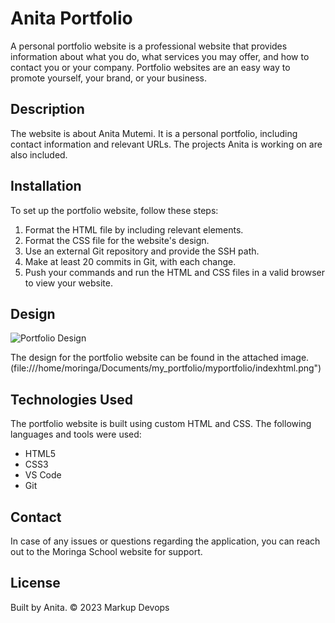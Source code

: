 # Anita Portfolio

A personal portfolio website is a professional website that provides information about what you do, what services you may offer, and how to contact you or your company. Portfolio websites are an easy way to promote yourself, your brand, or your business.

## Description

The website is about Anita Mutemi. It is a personal portfolio, including contact information and relevant URLs. The projects Anita is working on are also included.

## Installation

To set up the portfolio website, follow these steps:

1. Format the HTML file by including relevant elements.
2. Format the CSS file for the website's design.
3. Use an external Git repository and provide the SSH path.
4. Make at least 20 commits in Git, with each change.
5. Push your commands and run the HTML and CSS files in a valid browser to view your website.

## Design

![Portfolio Design](file:///home/moringa/Documents/my_portfolio/myportfolio/indexhtml.png)

The design for the portfolio website can be found in the attached image. (file:///home/moringa/Documents/my_portfolio/myportfolio/indexhtml.png")

## Technologies Used

The portfolio website is built using custom HTML and CSS. The following languages and tools were used:

- HTML5
- CSS3
- VS Code
- Git

## Contact

In case of any issues or questions regarding the application, you can reach out to the Moringa School website for support.

## License

Built by Anita. &copy; 2023 Markup Devops